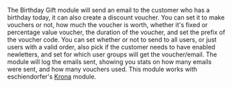 The Birthday Gift module will send an email to the customer who has a birthday today, it can also create a discount voucher.  You can set it to make vouchers or not, how much the voucher is worth, whether it's fixed or percentage value voucher, the duration of the voucher, and set the prefix of the voucher code.  You can set whether or not to send to all users, or just users with a valid order, also pick if the customer needs to have enabled newletters, and set for which user groups will get the voucher/email.  The module will log the emails sent, showing you stats on how many emails were sent, and how many vouchers used.  This module works with eschiendorfer's [Krona](https://github.com/eschiendorfer/genzo_krona) module.
